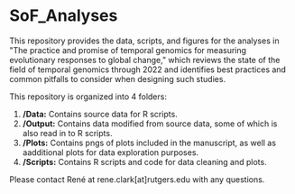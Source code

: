 # SoF_Analyses

This repository provides the data, scripts, and figures for the analyses in "The practice and promise of temporal genomics for measuring evolutionary responses to global change," which reviews the state of the field of temporal genomics through 2022 and identifies best practices and common pitfalls to consider when designing such studies.

This repository is organized into 4 folders:

1. **/Data:** Contains source data for R scripts.
2. **/Output:** Contains data modified from source data, some of which is also read in to R scripts.
3. **/Plots:** Contains pngs of plots included in the manuscript, as well as aadditional plots for data exploration purposes.
4. **/Scripts:** Contains R scripts and code for data cleaning and plots.

Please contact René at rene.clark[at]rutgers.edu with any questions.
